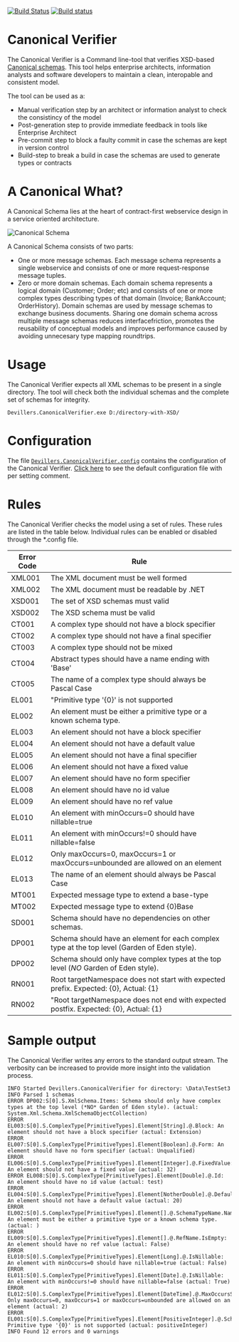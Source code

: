 [![Build Status](https://travis-ci.org/MartinDevillers/CanonicalVerifier.svg)](https://travis-ci.org/MartinDevillers/CanonicalVerifier)
[![Build status](https://ci.appveyor.com/api/projects/status/voj8ownp1wvo1s37?svg=true)](https://ci.appveyor.com/project/MartinDevillers/canonicalverifier)

# Canonical Verifier
The Canonical Verifier is a Command line-tool that verifies XSD-based [Canonical schemas](http://soapatterns.org/design_patterns/canonical_schema). This tool helps enterprise architects, information analysts and software developers to maintain a clean, interopable and consistent model.

The tool can be used as a:
* Manual verification step by an architect or information analyst to check the consistincy of the model
* Post-generation step to provide immediate feedback in tools like Enterprise Architect
* Pre-commit step to block a faulty commit in case the schemas are kept in version control
* Build-step to break a build in case the schemas are used to generate types or contracts

# A Canonical What?
A Canonical Schema lies at the heart of contract-first webservice design in a service oriented architecture. 

![Canonical Schema](http://soapatterns.org/static/images/figures/canonical_schema/fig1.png)

A Canonical Schema consists of two parts:
* One or more message schemas. Each message schema represents a single webservice and consists of one or more request-response message tuples.
* Zero or more domain schemas. Each domain schema represents a logical domain (Customer; Order; etc) and consists of one or more complex types describing types of that domain (Invoice; BankAccount; OrderHistory). Domain schemas are used by message schemas to exchange business documents. Sharing one domain schema across multiple message schemas reduces interfacefriction, promotes the reusability of conceptual models and improves performance caused by avoiding unnecesary type mapping roundtrips.

# Usage
The Canonical Verifier expects all XML schemas to be present in a single directory. The tool will check both the individual schemas and the complete set of schemas for integrity.
```
Devillers.CanonicalVerifier.exe D:/directory-with-XSD/
```
# Configuration
The file [`Devillers.CanonicalVerifier.config`](../blob/master/Devillers.CanonicalVerifier/App.config) contains the configuration of the Canonical Verifier. [Click here](../blob/master/Devillers.CanonicalVerifier/App.config) to see the default configuration file with per setting comment.

# Rules
The Canonical Verifier checks the model using a set of rules. These rules are listed in the table below. Individual rules can be enabled or disabled through the *.config file.

| Error Code | Rule                                                                                         |
|------------|----------------------------------------------------------------------------------------------|
| XML001     | The XML document must be well formed                                                         |
| XML002     | The XML document must be readable by .NET                                                    |
| XSD001     | The set of XSD schemas must valid                                                           |
| XSD002     | The XSD schema must be valid                                                                 |
| CT001      | A complex type should not have a block specifier                                             |
| CT002      | A complex type should not have a final specifier                                             |
| CT003      | A complex type should not be mixed                                                           |
| CT004      | Abstract types should have a name ending with 'Base'                                         |
| CT005      | The name of a complex type should always be Pascal Case                                      |
| EL001      | "Primitive type '{0}' is not supported                                                       |
| EL002      | An element must be either a primitive type or a known schema type.                           |
| EL003      | An element should not have a block specifier                                                 |
| EL004      | An element should not have a default value                                                   |
| EL005      | An element should not have a final specifier                                                 |
| EL006      | An element should not have a fixed value                                                     |
| EL007      | An element should have no form specifier                                                     |
| EL008      | An element should have no id value                                                           |
| EL009      | An element should have no ref value                                                          |
| EL010      | An element with minOccurs=0 should have nillable=true                                        |
| EL011      | An element with minOccurs!=0 should have nillable=false                                      |
| EL012      | Only maxOccurs=0, maxOccurs=1 or maxOccurs=unbounded are allowed on an element               |
| EL013      | The name of an element should always be Pascal Case                                          |
| MT001      | Expected message type to extend a base-type                                                  |
| MT002      | Expected message type to extend {0}Base                                                      |
| SD001      | Schema should have no dependencies on other schemas.                                        |
| DP001      | Schema should have an element for each complex type at the top level (Garden of Eden style). |
| DP002      | Schema should only have complex types at the top level (*NO* Garden of Eden style).          |
| RN001      | Root targetNamespace does not start with expected prefix. Expected: {0}, Actual: {1}         |
| RN002      | "Root targetNamespace does not end with expected postfix. Expected: {0}, Actual: {1}         |

# Sample output
The Canonical Verifier writes any errors to the standard output stream. The verbosity can be increased to provide more insight into the validation process.
```
INFO Started Devillers.CanonicalVerifier for directory: \Data\TestSet3
INFO Parsed 1 schemas
ERROR DP002:S[0].S.XmlSchema.Items: Schema should only have complex types at the top level (*NO* Garden of Eden style). (actual: System.Xml.Schema.XmlSchemaObjectCollection)
ERROR EL003:S[0].S.ComplexType[PrimitiveTypes].Element[String].@.Block: An element should not have a block specifier (actual: Extension)
ERROR EL007:S[0].S.ComplexType[PrimitiveTypes].Element[Boolean].@.Form: An element should have no form specifier (actual: Unqualified)
ERROR EL006:S[0].S.ComplexType[PrimitiveTypes].Element[Integer].@.FixedValue: An element should not have a fixed value (actual: 32)
ERROR EL008:S[0].S.ComplexType[PrimitiveTypes].Element[Double].@.Id: An element should have no id value (actual: test)
ERROR EL004:S[0].S.ComplexType[PrimitiveTypes].Element[NotherDouble].@.DefaultValue: An element should not have a default value (actual: 20)
ERROR EL002:S[0].S.ComplexType[PrimitiveTypes].Element[].@.SchemaTypeName.Namespace: An element must be either a primitive type or a known schema type. (actual: )
ERROR EL009:S[0].S.ComplexType[PrimitiveTypes].Element[].@.RefName.IsEmpty: An element should have no ref value (actual: False)
ERROR EL010:S[0].S.ComplexType[PrimitiveTypes].Element[Long].@.IsNillable: An element with minOccurs=0 should have nillable=true (actual: False)
ERROR EL011:S[0].S.ComplexType[PrimitiveTypes].Element[Date].@.IsNillable: An element with minOccurs!=0 should have nillable=false (actual: True)
ERROR EL012:S[0].S.ComplexType[PrimitiveTypes].Element[DateTime].@.MaxOccursString: Only maxOccurs=0, maxOccurs=1 or maxOccurs=unbounded are allowed on an element (actual: 2)
ERROR EL001:S[0].S.ComplexType[PrimitiveTypes].Element[PositiveInteger].@.SchemaTypeName.Name: Primitive type '{0}' is not supported (actual: positiveInteger)
INFO Found 12 errors and 0 warnings
```

